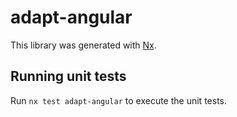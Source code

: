 # adapt-angular

This library was generated with [Nx](https://nx.dev).

## Running unit tests

Run `nx test adapt-angular` to execute the unit tests.
